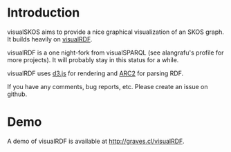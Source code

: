 # Introduction

visualSKOS aims to provide a nice graphical visualization of an SKOS graph. It builds heavily on [visualRDF](https://github.com/alangrafu/visualRDF).

visualRDF is a one night-fork from visualSPARQL (see alangrafu's profile for more projects).
It will probably stay in this status for a while.

visualRDF uses [d3.js](http://mbostock.github.com/d3/) for rendering and [ARC2](https://github.com/semsol/arc2) for parsing RDF.

If you have any comments, bug reports, etc. Please create an issue on github.

# Demo

A demo of visualRDF is available at http://graves.cl/visualRDF.
